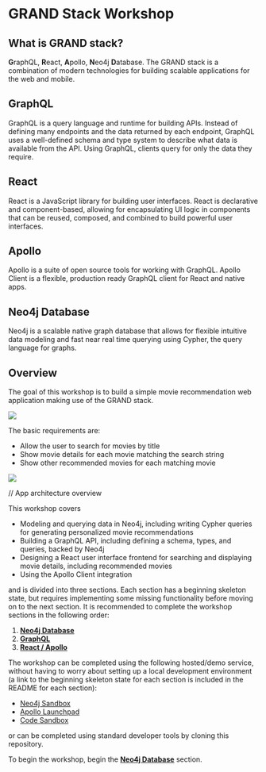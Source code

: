 # GRAND Stack Workshop

## What is GRAND stack?

**G**raphQL, **R**eact, **A**pollo, **N**eo4j **D**atabase. The GRAND stack is a combination of modern technologies for building scalable applications for the web and mobile.

## **G**raphQL

GraphQL is a query language and runtime for building APIs. Instead of defining many endpoints and the data returned by each endpoint, GraphQL uses a well-defined schema and type system to describe what data is available from the API. Using GraphQL, clients query for only the data they require.

## **R**eact

React is a JavaScript library for building user interfaces. React is declarative and component-based, allowing for encapsulating UI logic in components that can be reused, composed, and combined to build powerful user interfaces.

## **A**pollo

Apollo is a suite of open source tools for working with GraphQL. Apollo Client is a flexible, production ready GraphQL client for React and native apps.

## **N**eo4j **D**atabase

Neo4j is a scalable native graph database that allows for flexible intuitive data modeling and fast near real time querying using Cypher, the query language for graphs.

## Overview

The goal of this workshop is to build a simple movie recommendation web application making use of the GRAND stack.

![](img/webappoverview.png)


The basic requirements are:

* Allow the user to search for movies by title
* Show movie details for each movie matching the search string
* Show other recommended movies for each matching movie

![](img/webappoverview-reqs.png)


// App architecture overview

This workshop covers

* Modeling and querying data in Neo4j, including writing Cypher queries for generating personalized movie recommendations
* Building a GraphQL API, including defining a schema, types, and queries, backed by Neo4j
* Designing a React user interface frontend for searching and displaying movie details, including recommended movies
* Using the Apollo Client integration

and is divided into three sections. Each section has a beginning skeleton state, but requires implementing some missing functionality before moving on to the next section. It is recommended to complete the workshop sections in the following order:

1. **[Neo4j Database](/neo4j-database)**
1. **[GraphQL](/graphql)**
1. **[React / Apollo](/react-apollo)**

The workshop can be completed using the following hosted/demo service, without having to worry about setting up a local development environment (a link to the beginning skeleton state for each section is included in the README for each section):

* [Neo4j Sandbox](https://neo4j.com/sandbox-v2/)
* [Apollo Launchpad](https://launchpad.graphql.com/new)
* [Code Sandbox](https://codesandbox.io/)


 or can be completed using standard developer tools by cloning this repository.

To begin the workshop, begin the **[Neo4j Database](/neo4j-database)** section.
